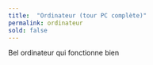 ```yaml
---
title:  "Ordinateur (tour PC complète)"
permalink: ordinateur
sold: false
---
```

Bel ordinateur qui fonctionne bien
